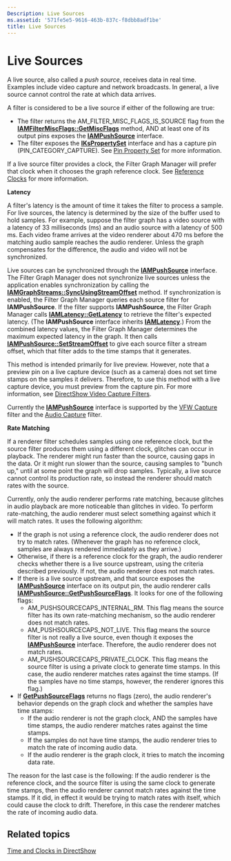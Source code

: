 ```yaml
---
Description: Live Sources
ms.assetid: '571fe5e5-9616-463b-837c-f8dbb8adf1be'
title: Live Sources
---
```


# Live Sources

A live source, also called a *push source*, receives data in real time. Examples include video capture and network broadcasts. In general, a live source cannot control the rate at which data arrives.

A filter is considered to be a live source if either of the following are true:

-   The filter returns the AM\_FILTER\_MISC\_FLAGS\_IS\_SOURCE flag from the [**IAMFilterMiscFlags::GetMiscFlags**](iamfiltermiscflags-getmiscflags.md) method, AND at least one of its output pins exposes the [**IAMPushSource**](iampushsource.md) interface.
-   The filter exposes the [**IKsPropertySet**](ikspropertyset.md) interface and has a capture pin (PIN\_CATEGORY\_CAPTURE). See [Pin Property Set](pin-property-set.md) for more information.

If a live source filter provides a clock, the Filter Graph Manager will prefer that clock when it chooses the graph reference clock. See [Reference Clocks](reference-clocks.md) for more information.

**Latency**

A filter's latency is the amount of time it takes the filter to process a sample. For live sources, the latency is determined by the size of the buffer used to hold samples. For example, suppose the filter graph has a video source with a latency of 33 milliseconds (ms) and an audio source with a latency of 500 ms. Each video frame arrives at the video renderer about 470 ms before the matching audio sample reaches the audio renderer. Unless the graph compensates for the difference, the audio and video will not be synchronized.

Live sources can be synchronized through the [**IAMPushSource**](iampushsource.md) interface. The Filter Graph Manager does not synchronize live sources unless the application enables synchronization by calling the [**IAMGraphStreams::SyncUsingStreamOffset**](iamgraphstreams-syncusingstreamoffset.md) method. If synchronization is enabled, the Filter Graph Manager queries each source filter for **IAMPushSource**. If the filter supports **IAMPushSource**, the Filter Graph Manager calls [**IAMLatency::GetLatency**](iamlatency-getlatency.md) to retrieve the filter's expected latency. (The **IAMPushSource** interface inherits [**IAMLatency**](iamlatency.md).) From the combined latency values, the Filter Graph Manager determines the maximum expected latency in the graph. It then calls [**IAMPushSource::SetStreamOffset**](iampushsource-setstreamoffset.md) to give each source filter a stream offset, which that filter adds to the time stamps that it generates.

This method is intended primarily for live preview. However, note that a preview pin on a live capture device (such as a camera) does not set time stamps on the samples it delivers. Therefore, to use this method with a live capture device, you must preview from the capture pin. For more information, see [DirectShow Video Capture Filters](directshow-video-capture-filters.md).

Currently the [**IAMPushSource**](iampushsource.md) interface is supported by the [VFW Capture](vfw-capture-filter.md) filter and the [Audio Capture](audio-capture-filter.md) filter.

**Rate Matching**

If a renderer filter schedules samples using one reference clock, but the source filter produces them using a different clock, glitches can occur in playback. The renderer might run faster than the source, causing gaps in the data. Or it might run slower than the source, causing samples to "bunch up," until at some point the graph will drop samples. Typically, a live source cannot control its production rate, so instead the renderer should match rates with the source.

Currently, only the audio renderer performs rate matching, because glitches in audio playback are more noticeable than glitches in video. To perform rate-matching, the audio renderer must select something against which it will match rates. It uses the following algorithm:

-   If the graph is not using a reference clock, the audio renderer does not try to match rates. (Whenever the graph has no reference clock, samples are always rendered immediately as they arrive.)
-   Otherwise, if there is a reference clock for the graph, the audio renderer checks whether there is a live source upstream, using the criteria described previously. If not, the audio renderer does not match rates.
-   If there is a live source upstream, and that source exposes the [**IAMPushSource**](iampushsource.md) interface on its output pin, the audio renderer calls [**IAMPushSource::GetPushSourceFlags**](iampushsource-getpushsourceflags.md). It looks for one of the following flags:
    -   AM\_PUSHSOURCECAPS\_INTERNAL\_RM. This flag means the source filter has its own rate-matching mechanism, so the audio renderer does not match rates.
    -   AM\_PUSHSOURCECAPS\_NOT\_LIVE. This flag means the source filter is not really a live source, even though it exposes the [**IAMPushSource**](iampushsource.md) interface. Therefore, the audio renderer does not match rates.
    -   AM\_PUSHSOURCECAPS\_PRIVATE\_CLOCK. This flag means the source filter is using a private clock to generate time stamps. In this case, the audio renderer matches rates against the time stamps. (If the samples have no time stamps, however, the renderer ignores this flag.)
-   If [**GetPushSourceFlags**](iampushsource-getpushsourceflags.md) returns no flags (zero), the audio renderer's behavior depends on the graph clock and whether the samples have time stamps:
    -   If the audio renderer is not the graph clock, AND the samples have time stamps, the audio renderer matches rates against the time stamps.
    -   If the samples do not have time stamps, the audio renderer tries to match the rate of incoming audio data.
    -   If the audio renderer is the graph clock, it tries to match the incoming data rate.

The reason for the last case is the following: If the audio renderer is the reference clock, and the source filter is using the same clock to generate time stamps, then the audio renderer cannot match rates against the time stamps. If it did, in effect it would be trying to match rates with itself, which could cause the clock to drift. Therefore, in this case the renderer matches the rate of incoming audio data.

## Related topics

<dl> <dt>

[Time and Clocks in DirectShow](time-and-clocks-in-directshow.md)
</dt> </dl>

 

 



